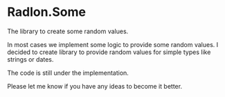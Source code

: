 # Radlon.Some
The library to create some random values.

In most cases we implement some logic to provide some random values. I decided to create library to provide random values for simple types like strings or dates.

The code is still under the implementation. 

Please let me know if you have any ideas to become it better.
